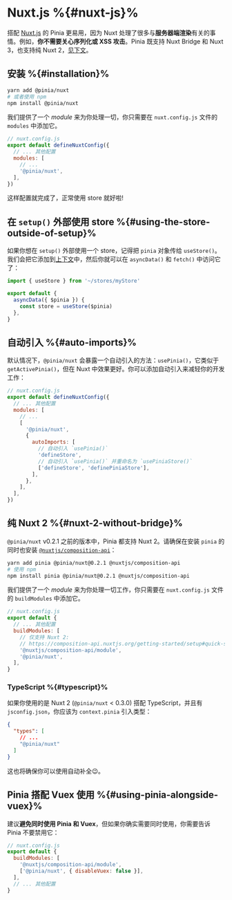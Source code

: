 # Nuxt.js %{#nuxt-js}%

搭配 [Nuxt.js](https://nuxtjs.org/) 的 Pinia 更易用，因为 Nuxt 处理了很多与**服务器端渲染**有关的事情。例如，**你不需要关心序列化或 XSS 攻击**。Pinia 既支持 Nuxt Bridge 和 Nuxt 3，也支持纯 Nuxt 2，[见下文](#nuxt-2-without-bridge)。

## 安装 %{#installation}%

```bash
yarn add @pinia/nuxt
# 或者使用 npm
npm install @pinia/nuxt
```

我们提供了一个 *module* 来为你处理一切，你只需要在 `nuxt.config.js` 文件的 `modules` 中添加它。

```js
// nuxt.config.js
export default defineNuxtConfig({
  // ... 其他配置
  modules: [
    // ...
    '@pinia/nuxt',
  ],
})
```

这样配置就完成了，正常使用 store 就好啦!

## 在 `setup()` 外部使用 store %{#using-the-store-outside-of-setup}%

如果你想在 `setup()` 外部使用一个 store，记得把 `pinia` 对象传给 `useStore()`。我们会把它添加到[上下文](https://nuxtjs.org/docs/2.x/internals-glossary/context)中，然后你就可以在 `asyncData()` 和 `fetch()` 中访问它了：

```js
import { useStore } from '~/stores/myStore'

export default {
  asyncData({ $pinia }) {
    const store = useStore($pinia)
  },
}
```

## 自动引入 %{#auto-imports}%

默认情况下，`@pinia/nuxt` 会暴露一个自动引入的方法：`usePinia()`，它类似于 `getActivePinia()`，但在 Nuxt 中效果更好。你可以添加自动引入来减轻你的开发工作：

```js
// nuxt.config.js
export default defineNuxtConfig({
  // ... 其他配置
  modules: [
    // ...
    [
      '@pinia/nuxt',
      {
        autoImports: [
          // 自动引入 `usePinia()`
          'defineStore',
          // 自动引入 `usePinia()` 并重命名为 `usePiniaStore()`
          ['defineStore', 'definePiniaStore'],
        ],
      },
    ],
  ],
})
```

## 纯 Nuxt 2 %{#nuxt-2-without-bridge}%

`@pinia/nuxt` v0.2.1 之前的版本中，Pinia 都支持 Nuxt 2。请确保在安装 `pinia` 的同时也安装 [`@nuxtjs/composition-api`](https://composition-api.nuxtjs.org/)：

```bash
yarn add pinia @pinia/nuxt@0.2.1 @nuxtjs/composition-api
# 使用 npm
npm install pinia @pinia/nuxt@0.2.1 @nuxtjs/composition-api
```

我们提供了一个 *module* 来为你处理一切工作，你只需要在 `nuxt.config.js` 文件的 `buildModules` 中添加它。

```js
// nuxt.config.js
export default {
  // ... 其他配置
  buildModules: [
    // 仅支持 Nuxt 2:
    // https://composition-api.nuxtjs.org/getting-started/setup#quick-start
    '@nuxtjs/composition-api/module',
    '@pinia/nuxt',
  ],
}
```

### TypeScript %{#typescript}%

如果你使用的是 Nuxt 2 (`@pinia/nuxt` < 0.3.0) 搭配 TypeScript，并且有 `jsconfig.json`，你应该为 `context.pinia` 引入类型：

```json
{
  "types": [
    // ...
    "@pinia/nuxt"
  ]
}
```

这也将确保你可以使用自动补全😉。

## Pinia 搭配 Vuex 使用 %{#using-pinia-alongside-vuex}%

建议**避免同时使用 Pinia 和 Vuex**，但如果你确实需要同时使用，你需要告诉 Pinia 不要禁用它：

```js
// nuxt.config.js
export default {
  buildModules: [
    '@nuxtjs/composition-api/module',
    ['@pinia/nuxt', { disableVuex: false }],
  ],
  // ... 其他配置
}
```
